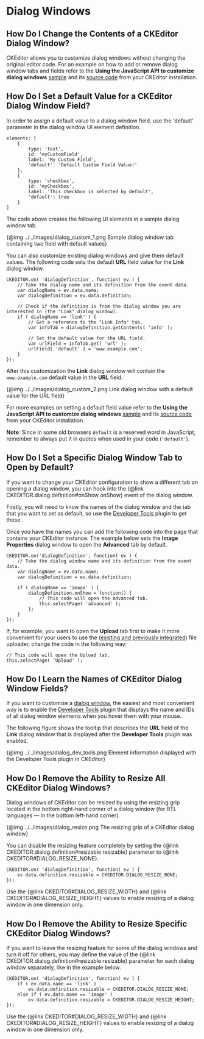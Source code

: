 # Dialog Windows


## How Do I Change the Contents of a CKEditor Dialog Window?

CKEditor allows you to customize dialog windows without changing the original editor code. For an example on how to add or remove dialog window tabs and fields refer to the **Using the JavaScript API to customize dialog windows** [sample](http://nightly.ckeditor.com/latest/ckeditor/samples/plugins/dialog/dialog.html) and its [source code](https://github.com/ckeditor/ckeditor-dev/blob/master/plugins/dialog/samples/dialog.html) from your CKEditor installation.

## How Do I Set a Default Value for a CKEditor Dialog Window Field?

In order to assign a default value to a dialog window field, use the 'default' parameter in the dialog window UI element definition.

	elements: [
		{
			type: 'text',
			id: 'myCustomField',
			label: 'My Custom Field',
			'default': 'Default Custom Field Value!'
		},
		{
			type: 'checkbox',
			id: 'myCheckbox',
			label: 'This checkbox is selected by default',
			'default': true
		}
	]

The code above creates the following UI elements in a sample dialog window tab.

{@img ../../images/dialog_custom_1.png Sample dialog window tab containing two field with default values}

You can also customize existing dialog windows and give them default values. The following code sets the default **URL** field value for the **Link** dialog window.

	CKEDITOR.on( 'dialogDefinition', function( ev ) {
		// Take the dialog name and its definition from the event data.
		var dialogName = ev.data.name;
		var dialogDefinition = ev.data.definition;

		// Check if the definition is from the dialog window you are interested in (the "Link" dialog window).
		if ( dialogName == 'link' ) {
			// Get a reference to the "Link Info" tab.
			var infoTab = dialogDefinition.getContents( 'info' );

			// Set the default value for the URL field.
			var urlField = infoTab.get( 'url' );
			urlField[ 'default' ] = 'www.example.com';
		}
	});

After this customization the **Link** dialog window will contain the `www.example.com` default value in the **URL** field.

{@img ../../images/dialog_custom_2.png Link dialog window with a default value for the URL field}

For more examples on setting a default field value refer to the **Using the JavaScript API to customize dialog windows** [sample](http://nightly.ckeditor.com/latest/ckeditor/samples/plugins/dialog/dialog.html) and its [source code](https://github.com/ckeditor/ckeditor-dev/blob/master/plugins/dialog/samples/dialog.html) from your CKEditor installation.

**Note**: Since in some old browsers `default` is a reserved word in JavaScript, remember to always put it in quotes when used in your code (`'default'`).


## How Do I Set a Specific Dialog Window Tab to Open by Default?

If you want to change your CKEditor configuration to show a different tab on opening a dialog window, you can hook into the {@link CKEDITOR.dialog.definition#onShow onShow} event of the dialog window.

Firstly, you will need to know the names of the dialog window and the tab that you want to set as default, so use the [Developer Tools](#!/guide/dev_howtos_dialog_windows-section-4) plugin to get these.

Once you have the names you can add the following code into the page that contains your CKEditor instance. The example below sets the **Image Properties** dialog window to open the **Advanced** tab by default.

	CKEDITOR.on('dialogDefinition', function( ev ) {
		// Take the dialog window name and its definition from the event data.
		var dialogName = ev.data.name;
		var dialogDefinition = ev.data.definition;

		if ( dialogName == 'image' ) {
			dialogDefinition.onShow = function() {
				// This code will open the Advanced tab.
				this.selectPage( 'advanced' );
			};
		}
	});

If, for example, you want to open the **Upload** tab first to make it more convenient for your users to use the ([existing and previously integrated](#!/guide/dev_howtos_file_upload)) file uploader, change the code in the following way:

	// This code will open the Upload tab.
	this.selectPage( 'Upload' );


## How Do I Learn the Names of CKEditor Dialog Window Fields?

If you want to customize a [dialog window](#!/guide/user_interace_dialog_windows), the easiest and most convenient way is to enable the [Developer Tools](http://ckeditor.com/addon/devtools) plugin that displays the name and IDs of all dialog window elements when you hover them with your mouse.

The following figure shows the tooltip that describes the **URL** field of the **Link** dialog window that is displayed after the **Developer Tools** plugin was enabled.

{@img ../../images/dialog_dev_tools.png Element information displayed with the Developer Tools plugin in CKEditor}


## How Do I Remove the Ability to Resize All CKEditor Dialog Windows?

Dialog windows of CKEditor can be resized by using the resizing grip located in the bottom right-hand corner of a dialog window (for RTL languages — in the bottom left-hand corner).

{@img ../../images/dialog_resize.png The resizing grip of a CKEditor dialog window}

You can disable the resizing feature completely by setting the {@link CKEDITOR.dialog.definition#resizable resizable} parameter to {@link CKEDITOR#DIALOG_RESIZE_NONE}.

	CKEDITOR.on( 'dialogDefinition', function( ev ) {
		ev.data.definition.resizable = CKEDITOR.DIALOG_RESIZE_NONE;
	});

Use the {@link CKEDITOR#DIALOG_RESIZE_WIDTH} and {@link CKEDITOR#DIALOG_RESIZE_HEIGHT} values to enable resizing of a dialog window in one dimension only.


## How Do I Remove the Ability to Resize Specific CKEditor Dialog Windows?

If you want to leave the resizing feature for some of the dialog windows and turn it off for others, you may define the value of the {@link CKEDITOR.dialog.definition#resizable resizable} parameter for each dialog window separately, like in the example below.

	CKEDITOR.on( 'dialogDefinition', function( ev ) {
		if ( ev.data.name == 'link' )
			ev.data.definition.resizable = CKEDITOR.DIALOG_RESIZE_NONE;
		else if ( ev.data.name == 'image' )
			ev.data.definition.resizable = CKEDITOR.DIALOG_RESIZE_HEIGHT;
	});

Use the {@link CKEDITOR#DIALOG_RESIZE_WIDTH} and {@link CKEDITOR#DIALOG_RESIZE_HEIGHT} values to enable resizing of a dialog window in one dimension only.